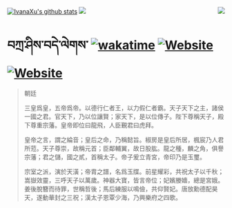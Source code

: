 [![IvanaXu's github stats](https://github-readme-stats.vercel.app/api?username=IvanaXu&show_icons=true&theme=vue-dark)](https://github.com/anuraghazra/github-readme-stats)
<img align="right" src="https://github-readme-stats.vercel.app/api/top-langs/?username=IvanaXu&langs_count=8&theme=graywhite" />
<img src="https://github-readme-stats.vercel.app/api/wakatime?username=IvanaXu&layout=compact&langs_count=8&theme=vue-dark&custom_title=Programming~Times/SinceJul.29.2021" />
# བཀྲ་ཤིས་བདེ་ལེགས་	[![wakatime](https://wakatime.com/badge/user/5043ee4a-e361-4607-9d47-d557f2005d05.svg)](https://wakatime.com/@5043ee4a-e361-4607-9d47-d557f2005d05)	[![Website](https://img.shields.io/website?label=tianchi&up_color=orange&up_message=IvanaXu&url=https%3A%2F%2Fshields.io)](https://tianchi.aliyun.com/home/science/scienceDetail?userId=1095279182618)	[![Website](https://img.shields.io/website?label=yuque&up_color=green&up_message=IvanaXu&url=https%3A%2F%2Fshields.io)](https://www.yuque.com/ivanaxu)
> 朝廷
> 
> 三皇爲皇，五帝爲帝。以德行仁者王，以力假仁者霸。天子天下之主，諸侯一國之君。官天下，乃以位讓賢；家天下，是以位傳子。陛下尊稱天子，殿下尊重宗藩。皇帝即位曰龍飛，人臣覲君曰虎拜。
> 
> 皇帝之言，謂之綸音；皇后之命，乃稱懿旨。椒房是皇后所居，楓宸乃人君所蒞。天子尊崇，故稱元首；臣鄰輔翼，故日股肱。龍之種，麟之角，俱譽宗藩；君之儲，國之貳，首稱太子。帝子爰立青宮，帝印乃是玉璽。
> 
> 宗室之派，演於天潢；帝胄之譜，名爲玉牒。前星耀彩，共祝太子以千秋；嵩嶽效靈，三呼天子以萬歲。神器大寶，皆言帝位；妃嬪媵嬙，總是宮娥。姜後脫簪而待罪，世稱哲後；馬后練服以鳴儉，共仰賢妃。唐放勳德配昊天，遂動華封之三祝；漢太子恩覃少海，乃興樂府之四歌。
>